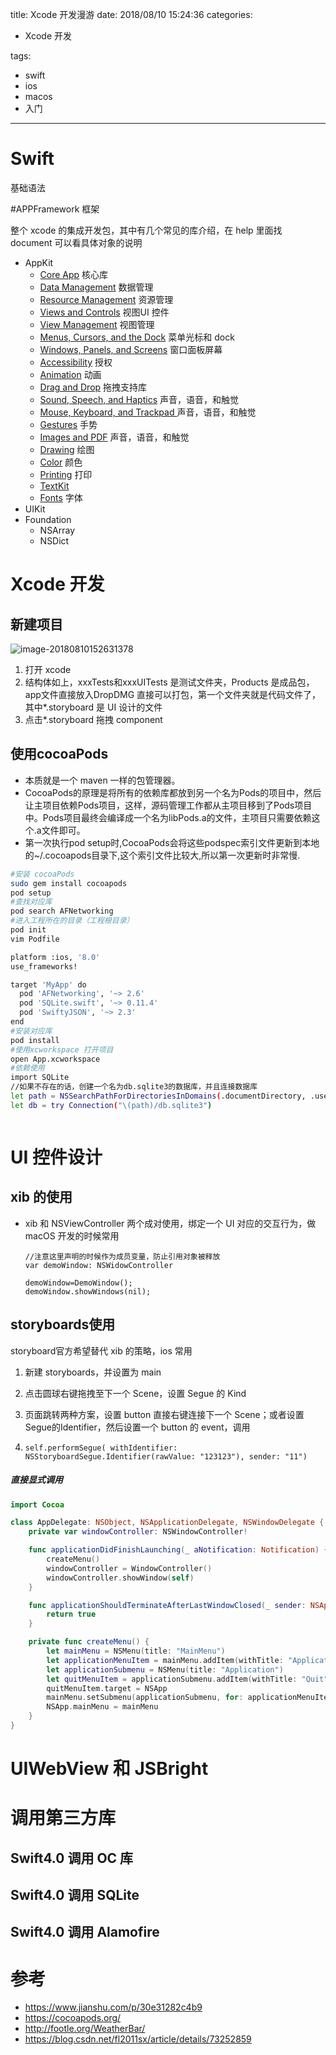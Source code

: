 title: Xcode 开发漫游
date: 2018/08/10 15:24:36
categories:

- Xcode 开发

tags:

-  swift
-  ios
- macos 
- 入门

---



# Swift

基础语法



#APPFramework 框架

整个 xcode 的集成开发包，其中有几个常见的库介绍，在 help 里面找 document 可以看具体对象的说明

* AppKit
  * [Core App](https://link.jianshu.com?t=apple-reference-documentation%3A%2F%2Ftc2870785) 核心库
  * [Data Management](https://link.jianshu.com?t=apple-reference-documentation%3A%2F%2Ftc2871784) 数据管理
  * [Resource Management](https://link.jianshu.com?t=apple-reference-documentation%3A%2F%2Ftc2870786) 资源管理
  * [Views and Controls](https://link.jianshu.com?t=apple-reference-documentation%3A%2F%2Ftc2870789) 视图UI 控件
  * [View Management](https://link.jianshu.com?t=apple-reference-documentation%3A%2F%2Ftc2870790) 视图管理
  * [Menus, Cursors, and the Dock](https://link.jianshu.com?t=apple-reference-documentation%3A%2F%2Ftc2870791) 菜单光标和 dock
  * [Windows, Panels, and Screens](https://link.jianshu.com?t=apple-reference-documentation%3A%2F%2Ftc2870788) 窗口面板屏幕
  * [Accessibility](https://link.jianshu.com?t=apple-reference-documentation%3A%2F%2Ftc2870795) 授权
  * [Animation](https://link.jianshu.com?t=apple-reference-documentation%3A%2F%2Ftc2870793) 动画
  * [Drag and Drop](https://link.jianshu.com?t=apple-reference-documentation%3A%2F%2Ftc2870794) 拖拽支持库
  * [Sound, Speech, and Haptics](https://link.jianshu.com?t=apple-reference-documentation%3A%2F%2Ftc2870796) 声音，语音，和触觉
  * [Mouse, Keyboard, and Trackpad ](https://link.jianshu.com?t=apple-reference-documentation%3A%2F%2Ftc2870797) 声音，语音，和触觉
  * [Gestures](https://link.jianshu.com?t=apple-reference-documentation%3A%2F%2Ftc2870798)  手势
  * [Images and PDF](https://link.jianshu.com?t=apple-reference-documentation%3A%2F%2Ftc2870821)  声音，语音，和触觉
  * [Drawing](https://link.jianshu.com?t=apple-reference-documentation%3A%2F%2Ftc2870822)  绘图
  * [Color](https://link.jianshu.com?t=apple-reference-documentation%3A%2F%2Ftc2880984)  颜色
  * [Printing](https://link.jianshu.com?t=apple-reference-documentation%3A%2F%2Ftc2870823)  打印
  * [TextKit](https://link.jianshu.com?t=apple-reference-documentation%3A%2F%2Ftc2870801)
  * [Fonts](https://link.jianshu.com?t=apple-reference-documentation%3A%2F%2Ftc2870802) 字体
* UIKit
* Foundation
  * NSArray
  * NSDict



# Xcode 开发

## 新建项目

![image-20180810152631378](http://img.sandseasoft.com/20180810153388798150971.png)

1. 打开 xcode
2. 结构体如上，xxxTests和xxxUITests 是测试文件夹，Products 是成品包，app文件直接放入DropDMG 直接可以打包，第一个文件夹就是代码文件了，其中*.storyboard 是 UI 设计的文件
3.  点击*.storyboard 拖拽 component

## 使用cocoaPods

* 本质就是一个 maven 一样的包管理器。
* CocoaPods的原理是将所有的依赖库都放到另一个名为Pods的项目中，然后让主项目依赖Pods项目，这样，源码管理工作都从主项目移到了Pods项目中。Pods项目最终会编译成一个名为libPods.a的文件，主项目只需要依赖这个.a文件即可。
* 第一次执行pod setup时,CocoaPods会将这些podspec索引文件更新到本地的~/.cocoapods目录下,这个索引文件比较大,所以第一次更新时非常慢.

```bash
#安装 cocoaPods
sudo gem install cocoapods
pod setup
#查找对应库
pod search AFNetworking
#进入工程所在的目录（工程根目录）
pod init
vim Podfile

platform :ios, '8.0'
use_frameworks!

target 'MyApp' do
  pod 'AFNetworking', '~> 2.6'
  pod 'SQLite.swift', '~> 0.11.4'
  pod 'SwiftyJSON', '~> 2.3'
end
#安装对应库
pod install
#使用xcworkspace 打开项目
open App.xcworkspace
#依赖使用
import SQLite
//如果不存在的话，创建一个名为db.sqlite3的数据库，并且连接数据库 
let path = NSSearchPathForDirectoriesInDomains(.documentDirectory, .userDomainMask, true).first! 
let db = try Connection("\(path)/db.sqlite3")



```



# UI 控件设计

## xib 的使用

* xib 和 NSViewController 两个成对使用，绑定一个 UI 对应的交互行为，做 macOS 开发的时候常用

  ```
  //注意这里声明的时候作为成员变量，防止引用对象被释放
  var demoWindow: NSWidowController
  
  demoWindow=DemoWindow();
  demoWindow.showWindows(nil);
  ```



## storyboards使用

storyboard官方希望替代 xib 的策略，ios 常用

1. 新建 storyboards，并设置为 main

2. 点击圆球右键拖拽至下一个 Scene，设置 Segue 的 Kind

3. 页面跳转两种方案，设置 button 直接右键连接下一个 Scene；或者设置Segue的Identifier，然后设置一个 button 的 event，调用

4. ```
   self.performSegue( withIdentifier: NSStoryboardSegue.Identifier(rawValue: "123123"), sender: "11")
   ```

##### 直接显式调用

```swift
import Cocoa

class AppDelegate: NSObject, NSApplicationDelegate, NSWindowDelegate {
    private var windowController: NSWindowController!

    func applicationDidFinishLaunching(_ aNotification: Notification) {
        createMenu()
        windowController = WindowController()
        windowController.showWindow(self)
    }

    func applicationShouldTerminateAfterLastWindowClosed(_ sender: NSApplication) -> Bool {
        return true
    }

    private func createMenu() {
        let mainMenu = NSMenu(title: "MainMenu")
        let applicationMenuItem = mainMenu.addItem(withTitle: "Application", action: nil, keyEquivalent: "")
        let applicationSubmenu = NSMenu(title: "Application")
        let quitMenuItem = applicationSubmenu.addItem(withTitle: "Quit", action:#selector(NSApplication.terminate(_:)), keyEquivalent:"q")
        quitMenuItem.target = NSApp
        mainMenu.setSubmenu(applicationSubmenu, for: applicationMenuItem)
        NSApp.mainMenu = mainMenu
    }
}

```



# UIWebView 和 JSBright

# 调用第三方库

## Swift4.0 调用 OC 库

## Swift4.0 调用 SQLite

## Swift4.0 调用 Alamofire

# 参考

* https://www.jianshu.com/p/30e31282c4b9
* https://cocoapods.org/
* http://footle.org/WeatherBar/
* https://blog.csdn.net/fl2011sx/article/details/73252859
